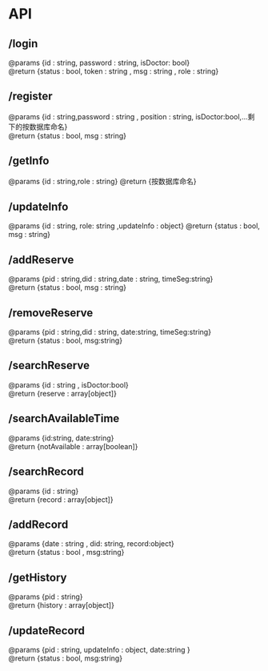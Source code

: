 # API  
## /login
@params {id : string, password  : string, isDoctor: bool}  
@return {status : bool, token : string , msg : string , role : string}
## /register
@params {id : string,password : string , position : string, isDoctor:bool,...剩下的按数据库命名}  
@return {status : bool, msg : string}

## /getInfo
@params {id : string,role : string}
@return {按数据库命名}
## /updateInfo
@params {id : string, role: string ,updateInfo : object} 
@return {status : bool, msg : string}

## /addReserve
@params {pid : string,did : string,date : string, timeSeg:string}  
@return {status : bool, msg : string}
## /removeReserve
@params {pid : string,did : string, date:string, timeSeg:string}   
@return {status : bool, msg:string}
## /searchReserve
@params {id : string , isDoctor:bool}  
@return {reserve : array[object]}

## /searchAvailableTime
@params {id:string,  date:string}  
@return {notAvailable : array[boolean]}

## /searchRecord
@params {id : string}  
@return {record : array[object]}  

## /addRecord
@params {date : string , did: string, record:object}  
@return {status : bool , msg:string}

## /getHistory
@params {pid : string}  
@return {history : array[object]}

## /updateRecord
@params {pid : string, updateInfo : object, date:string }  
@return {status : bool, msg:string}
